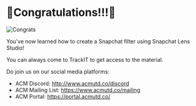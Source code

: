 # 🎊Congratulations!!!🎊

![Congrats](https://media.giphy.com/media/xT0xezQGU5xCDJuCPe/giphy.gif)

You've now learned how to create a Snapchat filter using Snapchat Lens Studio!

You can always come to TrackIT to get access to the material.

Do join us on our social media platforms:
- ACM Discord: http://www.acmutd.co/discord
- ACM Mailing List: https://www.acmutd.co/mailing
- ACM Portal: https://portal.acmutd.co/
